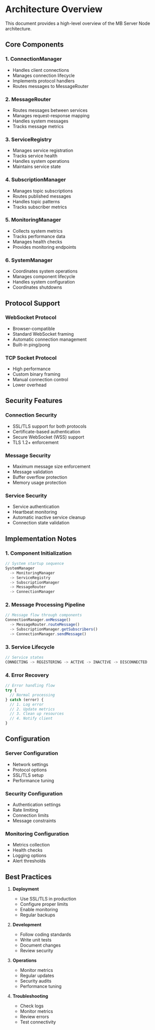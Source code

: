 # Architecture Overview

This document provides a high-level overview of the MB Server Node architecture.

## Core Components

### 1. ConnectionManager
- Handles client connections
- Manages connection lifecycle
- Implements protocol handlers
- Routes messages to MessageRouter

### 2. MessageRouter
- Routes messages between services
- Manages request-response mapping
- Handles system messages
- Tracks message metrics

### 3. ServiceRegistry
- Manages service registration
- Tracks service health
- Handles system operations
- Maintains service state

### 4. SubscriptionManager
- Manages topic subscriptions
- Routes published messages
- Handles topic patterns
- Tracks subscriber metrics

### 5. MonitoringManager
- Collects system metrics
- Tracks performance data
- Manages health checks
- Provides monitoring endpoints

### 6. SystemManager
- Coordinates system operations
- Manages component lifecycle
- Handles system configuration
- Coordinates shutdowns

## Protocol Support

### WebSocket Protocol
- Browser-compatible
- Standard WebSocket framing
- Automatic connection management
- Built-in ping/pong

### TCP Socket Protocol
- High performance
- Custom binary framing
- Manual connection control
- Lower overhead

## Security Features

### Connection Security
- SSL/TLS support for both protocols
- Certificate-based authentication
- Secure WebSocket (WSS) support
- TLS 1.2+ enforcement

### Message Security
- Maximum message size enforcement
- Message validation
- Buffer overflow protection
- Memory usage protection

### Service Security
- Service authentication
- Heartbeat monitoring
- Automatic inactive service cleanup
- Connection state validation

## Implementation Notes

### 1. Component Initialization
```typescript
// System startup sequence
SystemManager
  -> MonitoringManager
  -> ServiceRegistry
  -> SubscriptionManager
  -> MessageRouter
  -> ConnectionManager
```

### 2. Message Processing Pipeline
```typescript
// Message flow through components
ConnectionManager.onMessage()
  -> MessageRouter.routeMessage()
  -> SubscriptionManager.getSubscribers()
  -> ConnectionManager.sendMessage()
```

### 3. Service Lifecycle
```typescript
// Service states
CONNECTING -> REGISTERING -> ACTIVE -> INACTIVE -> DISCONNECTED
```

### 4. Error Recovery
```typescript
// Error handling flow
try {
  // Normal processing
} catch (error) {
  // 1. Log error
  // 2. Update metrics
  // 3. Clean up resources
  // 4. Notify client
}
```

## Configuration

### Server Configuration
- Network settings
- Protocol options
- SSL/TLS setup
- Performance tuning

### Security Configuration
- Authentication settings
- Rate limiting
- Connection limits
- Message constraints

### Monitoring Configuration
- Metrics collection
- Health checks
- Logging options
- Alert thresholds

## Best Practices

1. **Deployment**
   - Use SSL/TLS in production
   - Configure proper limits
   - Enable monitoring
   - Regular backups

2. **Development**
   - Follow coding standards
   - Write unit tests
   - Document changes
   - Review security

3. **Operations**
   - Monitor metrics
   - Regular updates
   - Security audits
   - Performance tuning

4. **Troubleshooting**
   - Check logs
   - Monitor metrics
   - Review errors
   - Test connectivity